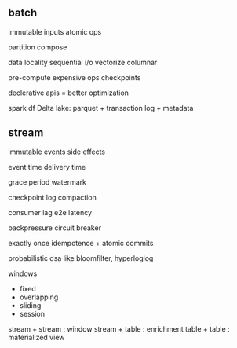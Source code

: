 ---
---
## batch 
immutable inputs
atomic ops

partition
compose

data locality
sequential i/o
vectorize
columnar

pre-compute expensive ops
checkpoints

declerative apis = better optimization

spark
df
Delta lake: parquet + transaction log + metadata


## stream 

immutable events
side effects

event time
delivery time

grace period
watermark

checkpoint
log compaction

consumer lag
e2e latency

backpressure
circuit breaker

exactly once
idempotence + atomic commits

probabilistic dsa like bloomfilter, hyperloglog

windows
- fixed
- overlapping
- sliding
- session

stream + stream : window
stream + table : enrichment
table + table : materialized view